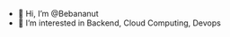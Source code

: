 - 👋 Hi, I’m @Bebananut
- 👀 I’m interested in Backend, Cloud Computing, Devops

<!---
Bebananut/Bebananut is a ✨ special ✨ repository because its `README.md` (this file) appears on your GitHub profile.
You can click the Preview link to take a look at your changes.
--->
